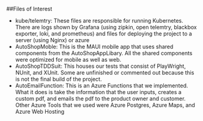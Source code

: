 ##Files of Interest
- kube/telemtry: These files are responsible for running Kubernetes. There are logs shown by Grafana (using zipkin, open telemtry, blackbox exporter, loki, and prometheus) and files for deploying the project to a server (using Nginx) or azure
- AutoShopMoble: This is the MAUI mobile app that uses shared components from the AutoShopAppLibary. All the shared components were optimized for mobile as well as web.
- AutoShopTDDSuit: This houses our tests that consist of PlayWright, NUnit, and XUnit. Some are unfinished or commented out because this is not the final build of the project.
- AutoEmailFunction: This is an Azure Functions that we implemented. What it does is take the information that the user inputs, creates a custom pdf, and emails the pdf to the product owner and customer. Other Azure Tools that we used were Azure Postgres, Azure Maps, and Azure Web Hosting
